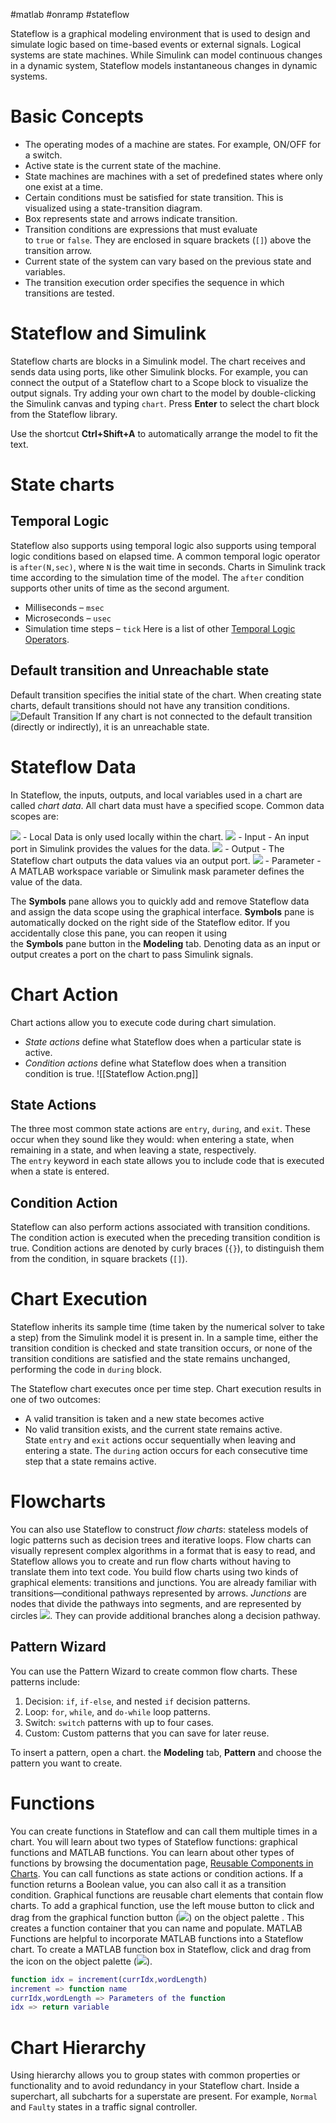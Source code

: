 #matlab #onramp #stateflow 

Stateflow is a graphical modeling environment that is used to design and simulate logic based on time-based events or external signals. Logical systems are state machines. 
While Simulink can model continuous changes in a dynamic system, Stateflow models instantaneous changes in dynamic systems.
# Basic Concepts
- The operating modes of a machine are states. For example, ON/OFF for a switch.
- Active state is the current state of the machine.
- State machines are machines with a set of predefined states where only one exist at a time.
- Certain conditions must be satisfied for state transition. This is visualized using a state-transition diagram.
- Box represents state and arrows indicate transition.
- Transition conditions are expressions that must evaluate to `true` or `false`. They are enclosed in square brackets (`[]`) above the transition arrow.
- Current state of the system can vary based on the previous state and variables.
- The transition execution order specifies the sequence in which transitions are tested.
# Stateflow and Simulink
Stateflow charts are blocks in a Simulink model. The chart receives and sends data using ports, like other Simulink blocks. For example, you can connect the output of a Stateflow chart to a Scope block to visualize the output signals.
Try adding your own chart to the model by double-clicking the Simulink canvas and typing `chart`. Press **Enter** to select the chart block from the Stateflow library.

Use the shortcut **Ctrl+Shift+A** to automatically arrange the model to fit the text.
# State charts
## Temporal Logic
Stateflow also supports using temporal logic also supports using temporal logic conditions based on elapsed time. A common temporal logic operator is `after(N,sec)`, where `N` is the wait time in seconds. Charts in Simulink track time according to the simulation time of the model.
The `after` condition supports other units of time as the second argument.  
- Milliseconds – `msec`  
- Microseconds – `usec`  
- Simulation time steps – `tick`
Here is a list of other [Temporal Logic Operators](https://in.mathworks.com/help/releases/R2024b/stateflow/ug/using-temporal-logic-in-state-actions-and-transitions.html).
## Default transition and Unreachable state
Default transition specifies the initial state of the chart. When creating state charts, default transitions should not have any transition conditions.
![Default Transition](https://matlabacademy-content.mathworks.com/4.79.0/simulinkR2024b/content/Stateflow/Creating%20Stateflow%20Charts/Default%20Transitions/images/default.png)
If any chart is not connected to the default transition (directly or indirectly), it is an unreachable state.
# Stateflow Data
In Stateflow, the inputs, outputs, and local variables used in a chart are called _chart data_. All chart data must have a specified scope. Common data scopes are:

![](https://matlabacademy-content.mathworks.com/4.79.0/simulinkR2024b/content/Stateflow/Symbols/Stateflow%20Data/images/localData.png) - Local Data is only used locally within the chart.
![](https://matlabacademy-content.mathworks.com/4.79.0/simulinkR2024b/content/Stateflow/Symbols/Stateflow%20Data/images/input.png) - Input - An input port in Simulink provides the values for the data.
![](https://matlabacademy-content.mathworks.com/4.79.0/simulinkR2024b/content/Stateflow/Symbols/Stateflow%20Data/images/output.png) - Output - The Stateflow chart outputs the data values via an output port.
![](https://matlabacademy-content.mathworks.com/4.79.0/simulinkR2024b/content/Stateflow/Symbols/Stateflow%20Data/images/parameter.png) - Parameter - A MATLAB workspace variable or Simulink mask parameter defines the value of the data.

The **Symbols** pane allows you to quickly add and remove Stateflow data and assign the data scope using the graphical interface. **Symbols** pane is automatically docked on the right side of the Stateflow editor. If you accidentally close this pane, you can reopen it using the **Symbols** pane button in the **Modeling** tab.
Denoting data as an input or output creates a port on the chart to pass Simulink signals.
# Chart Action
Chart actions allow you to execute code during chart simulation. 
- _State actions_ define what Stateflow does when a particular state is active.
- _Condition actions_ define what Stateflow does when a transition condition is true.
![[Stateflow Action.png]]
## State Actions
The three most common state actions are `entry`, `during`, and `exit`. These occur when they sound like they would: when entering a state, when remaining in a state, and when leaving a state, respectively.
The `entry` keyword in each state allows you to include code that is executed when a state is entered.
## Condition Action
Stateflow can also perform actions associated with transition conditions. The condition action is executed when the preceding transition condition is true. Condition actions are denoted by curly braces (`{}`), to distinguish them from the condition, in square brackets (`[]`).
# Chart Execution
Stateflow inherits its sample time (time taken by the numerical solver to take a step) from the Simulink model it is present in.
In a sample time, either the transition condition is checked and state transition occurs, or none of the transition conditions are satisfied and the state remains unchanged, performing the code in `during` block.

The Stateflow chart executes once per time step. Chart execution results in one of two outcomes:  
- A valid transition is taken and a new state becomes active
- No valid transition exists, and the current state remains active.
State `entry` and `exit` actions occur sequentially when leaving and entering a state. The `during` action occurs for each consecutive time step that a state remains active.
# Flowcharts
You can also use Stateflow to construct _flow charts_: stateless models of logic patterns such as decision trees and iterative loops. Flow charts can visually represent complex algorithms in a format that is easy to read, and Stateflow allows you to create and run flow charts without having to translate them into text code.
You build flow charts using two kinds of graphical elements: transitions and junctions. You are already familiar with transitions—conditional pathways represented by arrows. _Junctions_ are nodes that divide the pathways into segments, and are represented by circles ![](https://matlabacademy-content.mathworks.com/4.79.0/simulinkR2024b/content/Stateflow/Flow%20Charts/images/junction.png). They can provide additional branches along a decision pathway.
## Pattern Wizard
You can use the Pattern Wizard to create common flow charts. These patterns include:
1. Decision: `if`, `if-else`, and nested `if` decision patterns.
2. Loop: `for`, `while`, and `do-while` loop patterns.
3. Switch: `switch` patterns with up to four cases.
4. Custom: Custom patterns that you can save for later reuse.

To insert a pattern, open a chart. the **Modeling** tab, **Pattern** and choose the pattern you want to create.
# Functions
You can create functions in Stateflow and can call them multiple times in a chart. You will learn about two types of Stateflow functions: graphical functions and MATLAB functions. You can learn about other types of functions by browsing the documentation page, [Reusable Components in Charts](https://in.mathworks.com/help/releases/R2024b/stateflow/reusable-components-in-charts.html). You can call functions as state actions or condition actions. If a function returns a Boolean value, you can also call it as a transition condition. 
Graphical functions are reusable chart elements that contain flow charts. To add a graphical function, use the left mouse button to click and drag from the graphical function button (![](https://matlabacademy-content.mathworks.com/4.79.0/simulinkR2024b/content/Stateflow/Functions%20in%20Stateflow/Stateflow%20Functions%20Overview/images/functionToolbar.png)) on the object palette . This creates a function container that you can name and populate.
MATLAB Functions are helpful to incorporate MATLAB functions into a Stateflow chart. To create a MATLAB function box in Stateflow, click and drag from the icon on the object palette (![](https://matlabacademy-content.mathworks.com/4.79.0/simulinkR2024b/content/Stateflow/Functions%20in%20Stateflow/Stateflow%20Functions%20Overview/images/mlFuncToolbar.png)).
```MATLAB
function idx = increment(currIdx,wordLength)
increment => function name
currIdx,wordLength => Parameters of the function
idx => return variable
```
# Chart Hierarchy
Using hierarchy allows you to group states with common properties or functionality and to avoid redundancy in your Stateflow chart. Inside a superchart, all subcharts for a superstate are present.
For example, `Normal` and `Faulty` states in a traffic signal controller.